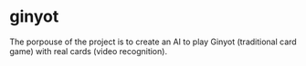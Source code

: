 # ginyot
The porpouse of the project is to create an AI to play Ginyot (traditional card game) with real cards (video recognition).
